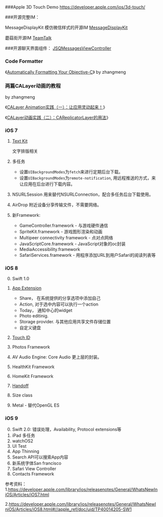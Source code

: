 ###Apple 3D Touch Demo
https://developer.apple.com/ios/3d-touch/



###开源完整IM：

MessageDisplayKit 模仿微信样式的开源IM
[MessageDisplayKit](https://github.com/xhzengAIB/MessageDisplayKit)

蘑菇街开源IM
[TeamTalk](https://github.com/mogujie/TeamTalk)

###开源聊天界面组件：
[JSQMessagesViewController](https://github.com/jessesquires/JSQMessagesViewController)

### Code Formatter
《[Automatically Formatting Your Objective-C](http://tonyarnold.com/2014/05/31/autoformatting-your-code.html)》 by zhangmeng

### 两篇CALayer动画的教程

by zhangmeng

《[CALayer Animation实践（一）：让应用灵动起来！](http://www.csdn.net/article/2015-09-07/2825633/1)》

《[CALayer动画实践（二）：CAReplicatorLayer的用法](http://www.csdn.net/article/2015-09-09/2825659/2)》

### iOS 7

1. [Text Kit](https://developer.apple.com/library/ios/documentation/StringsTextFonts/Conceptual/TextAndWebiPhoneOS/Introduction/Introduction.html#//apple_ref/doc/uid/TP40009542)

	文字排版相关
		

2. 多任务
	* 设置`UIBackgroundModes`为`fetch`来进行定期后台下载。
	* 设置`UIBackgroundModes`为`remote-notification`, 用远程推送的方式，来让应用在后台进行下载内容。


3. NSURLSession 用来替代NSURLConnection，配合多任务后台下载使用。
4. AirDrop
	附近设备分享传输文件，不需要网络。
	
5. 新Framework:
	* GameController.framework - 与游戏硬件通信
	* SpriteKit.framework - 游戏图形渲染和动画
	* Multipeer connectivity framework - 点对点网络
	* JavaScriptCore.framework - JavaScript对象的oc封装
	* MediaAccessibility.framework
	* SafariServices.framework - 用程序添加URL到用户Safari的阅读列表等


### iOS 8

0. Swift 1.0

1. [App Extension](https://developer.apple.com/library/ios/documentation/General/Conceptual/ExtensibilityPG/index.html#//apple_ref/doc/uid/TP40014214)
	* Share， 在系统提供的分享选项中添加自己
	* Action, 对于选中内容可以执行一个action
	* Today， 通知中心的widget
	* Photo editinig. 
	* Storage provider. 与其他应用共享文件存储位置
	* 自定义键盘

2. [Touch ID](https://developer.apple.com/library/ios/samplecode/KeychainTouchID/Introduction/Intro.html#//apple_ref/doc/uid/TP40014530)

3. Photos Framework
4. AV Audio Engine: Core Audio 更上层的封装。
5. HealthKit Framework
6. HomeKit Framework
7. [Handoff](https://developer.apple.com/library/ios/documentation/UserExperience/Conceptual/Handoff/HandoffFundamentals/HandoffFundamentals.html#//apple_ref/doc/uid/TP40014338)
8. Size class
9. Metal - 替代OpenGL ES

### iOS 9

0. Swift 2.0: 错误处理，Availability, Protocol extensions等
1. iPad 多任务
2. watchOS2
3. UI Test
4. App Thinning
5. Search API可以搜索App内容
6. 新系统字体San francisco
7. Safari View Controller
8. Contacts Framework

参考资料：
1.https://developer.apple.com/library/ios/releasenotes/General/WhatsNewIniOS/Articles/iOS7.html

2.https://developer.apple.com/library/ios/releasenotes/General/WhatsNewIniOS/Articles/iOS8.html#//apple_ref/doc/uid/TP40014205-SW1
